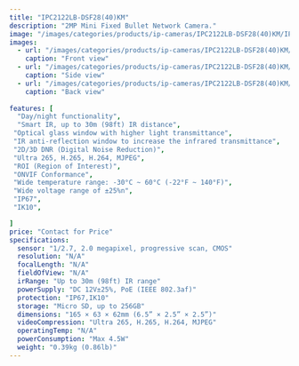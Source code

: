 ```yaml
---
title: "IPC2122LB-DSF28(40)KM"
description: "2MP Mini Fixed Bullet Network Camera."
image: "/images/categories/products/ip-cameras/IPC2122LB-DSF28(40)KM/IPC2122LB-DSF28(40)KM .jpg"
images:
  - url: "/images/categories/products/ip-cameras/IPC2122LB-DSF28(40)KM/IPC2122LB-DSF28(40)KM .jpg"
    caption: "Front view"
  - url: "/images/categories/products/ip-cameras/IPC2122LB-DSF28(40)KM/IPC2122LB-DSF28(42)KM .jpg"
    caption: "Side view"
  - url: "/images/categories/products/ip-cameras/IPC2122LB-DSF28(40)KM/IPC2122LB-DSF28(41)KM .jpg"
    caption: "Back view"
    
features: [
  "Day/night functionality",
  "Smart IR, up to 30m (98ft) IR distance",
 "Optical glass window with higher light transmittance",
 "IR anti-reflection window to increase the infrared transmittance",
 "2D/3D DNR (Digital Noise Reduction)",
 "Ultra 265, H.265, H.264, MJPEG",
 "ROI (Region of Interest)",
 "ONVIF Conformance",
 "Wide temperature range: -30°C ~ 60°C (-22°F ~ 140°F)",
 "Wide voltage range of ±25%n",
 "IP67",
 "IK10",

]
price: "Contact for Price"
specifications:
  sensor: "1/2.7, 2.0 megapixel, progressive scan, CMOS"
  resolution: "N/A"
  focalLength: "N/A"
  fieldOfView: "N/A"
  irRange: "Up to 30m (98ft) IR range"
  powerSupply: "DC 12V±25%, PoE (IEEE 802.3af)"
  protection: "IP67,IK10"
  storage: "Micro SD, up to 256GB"
  dimensions: "165 × 63 × 62mm (6.5” × 2.5” × 2.5”)"
  videoCompression: "Ultra 265, H.265, H.264, MJPEG"
  operatingTemp: "N/A"
  powerConsumption: "Max 4.5W"
  weight: "0.39kg (0.86lb)"
---
```

